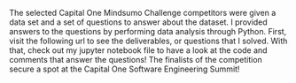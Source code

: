 The selected Capital One Mindsumo Challenge competitors were given a data set and a set of questions to answer about the dataset. I provided answers to the questions by performing data analysis through Python.
First, visit the following url to see the deliverables, or questions that I solved.
With that, check out my jupyter notebook file to have a look at the code and comments that answer the questions! The finalists of the competition secure a spot at the Capital One Software Engineering Summit!

